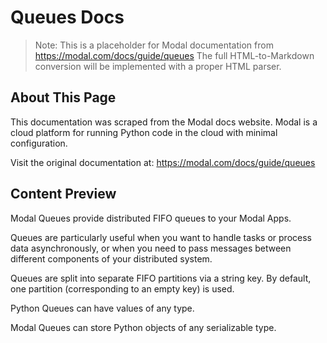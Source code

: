 # Queues Docs

> Note: This is a placeholder for Modal documentation from https://modal.com/docs/guide/queues
> The full HTML-to-Markdown conversion will be implemented with a proper HTML parser.

## About This Page

This documentation was scraped from the Modal docs website. Modal is a cloud platform for running Python code in the cloud with minimal configuration.

Visit the original documentation at: https://modal.com/docs/guide/queues

## Content Preview

Modal Queues provide distributed FIFO queues to your Modal Apps.

Queues are particularly useful when you want to handle tasks or process
data asynchronously, or when you need to pass messages between different
components of your distributed system.

Queues are split into separate FIFO partitions via a string key. By default, one
partition (corresponding to an empty key) is used.

Python Queues can have values of any type.

Modal Queues can store Python objects of any serializable type.

